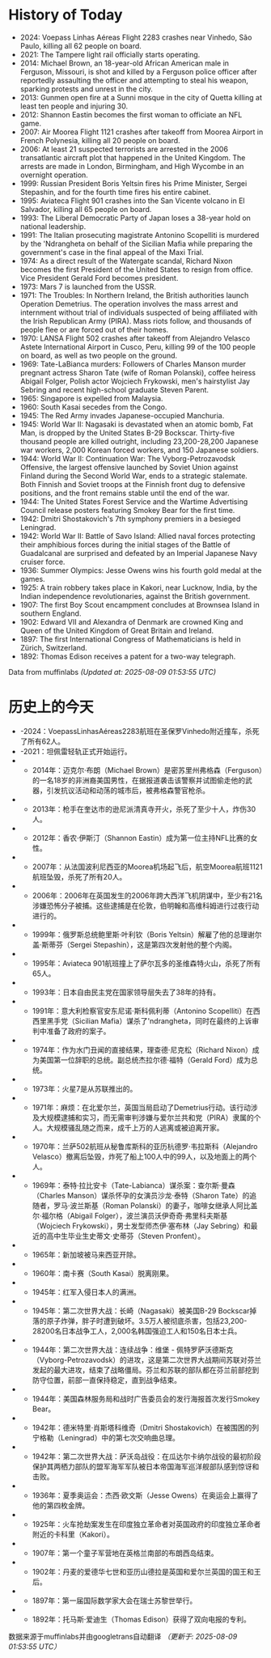 # History of Today 

- 2024: Voepass Linhas Aéreas Flight 2283 crashes near Vinhedo, São Paulo, killing all 62 people on board.
- 2021: The Tampere light rail officially starts operating.
- 2014: Michael Brown, an 18-year-old African American male in Ferguson, Missouri, is shot and killed by a Ferguson police officer after reportedly assaulting the officer and attempting to steal his weapon, sparking protests and unrest in the city.
- 2013: Gunmen open fire at a Sunni mosque in the city of Quetta killing at least ten people and injuring 30.
- 2012: Shannon Eastin becomes the first woman to officiate an NFL game.
- 2007: Air Moorea Flight 1121 crashes after takeoff from Moorea Airport in French Polynesia, killing all 20 people on board.
- 2006: At least 21 suspected terrorists are arrested in the 2006 transatlantic aircraft plot that happened in the United Kingdom. The arrests are made in London, Birmingham, and High Wycombe in an overnight operation.
- 1999: Russian President Boris Yeltsin fires his Prime Minister, Sergei Stepashin, and for the fourth time fires his entire cabinet.
- 1995: Aviateca Flight 901 crashes into the San Vicente volcano in El Salvador, killing all 65 people on board.
- 1993: The Liberal Democratic Party of Japan loses a 38-year hold on national leadership.
- 1991: The Italian prosecuting magistrate Antonino Scopelliti is murdered by the 'Ndrangheta on behalf of the Sicilian Mafia while preparing the government's case in the final appeal of the Maxi Trial.
- 1974: As a direct result of the Watergate scandal, Richard Nixon becomes the first President of the United States to resign from office. Vice President Gerald Ford becomes president.
- 1973: Mars 7 is launched from the USSR.
- 1971: The Troubles: In Northern Ireland, the British authorities launch Operation Demetrius. The operation involves the mass arrest and internment without trial of individuals suspected of being affiliated with the Irish Republican Army (PIRA). Mass riots follow, and thousands of people flee or are forced out of their homes.
- 1970: LANSA Flight 502 crashes after takeoff from Alejandro Velasco Astete International Airport in Cusco, Peru, killing 99 of the 100 people on board, as well as two people on the ground.
- 1969: Tate-LaBianca murders: Followers of Charles Manson murder pregnant actress Sharon Tate (wife of Roman Polanski), coffee heiress Abigail Folger, Polish actor Wojciech Frykowski, men's hairstylist Jay Sebring and recent high-school graduate Steven Parent.
- 1965: Singapore is expelled from Malaysia.
- 1960: South Kasai secedes from the Congo.
- 1945: The Red Army invades Japanese-occupied Manchuria.
- 1945: World War II: Nagasaki is devastated when an atomic bomb, Fat Man, is dropped by the United States B-29 Bockscar. Thirty-five thousand people are killed outright, including 23,200-28,200 Japanese war workers, 2,000 Korean forced workers, and 150 Japanese soldiers.
- 1944: World War II: Continuation War: The Vyborg-Petrozavodsk Offensive, the largest offensive launched by Soviet Union against Finland during the Second World War, ends to a strategic stalemate. Both Finnish and Soviet troops at the Finnish front dug to defensive positions, and the front remains stable until the end of the war.
- 1944: The United States Forest Service and the Wartime Advertising Council release posters featuring Smokey Bear for the first time.
- 1942: Dmitri Shostakovich's 7th symphony premiers in a besieged Leningrad.
- 1942: World War II: Battle of Savo Island: Allied naval forces protecting their amphibious forces during the initial stages of the Battle of Guadalcanal are surprised and defeated by an Imperial Japanese Navy cruiser force.
- 1936: Summer Olympics: Jesse Owens wins his fourth gold medal at the games.
- 1925: A train robbery takes place in Kakori, near Lucknow, India, by the Indian independence revolutionaries, against the British government.
- 1907: The first Boy Scout encampment concludes at Brownsea Island in southern England.
- 1902: Edward VII and Alexandra of Denmark are crowned King and Queen of the United Kingdom of Great Britain and Ireland.
- 1897: The first International Congress of Mathematicians is held in Zürich, Switzerland.
- 1892: Thomas Edison receives a patent for a two-way telegraph.

Data from muffinlabs
*(Updated at: 2025-08-09 01:53:55 UTC)*

# 历史上的今天 

- -2024：VoepassLinhasAéreas2283航班在圣保罗Vinhedo附近撞车，杀死了所有62人。
- -2021：坦佩雷轻轨正式开始运行。
- -  2014年：迈克尔·布朗（Michael Brown）是密苏里州弗格森（Ferguson）的一名18岁的非洲裔美国男性，在据报道袭击该警察并试图偷走他的武器，引发抗议活动和动荡的城市后，被弗格森警官枪杀。
- -  2013年：枪手在奎达市的逊尼派清真寺开火，杀死了至少十人，炸伤30人。
- -  2012年：香农·伊斯汀（Shannon Eastin）成为第一位主持NFL比赛的女性。
- -  2007年：从法国波利尼西亚的Moorea机场起飞后，航空Moorea航班1121航班坠毁，杀死了所有20人。
- -  2006年：2006年在英国发生的2006年跨大西洋飞机阴谋中，至少有21名涉嫌恐怖分子被捕。这些逮捕是在伦敦，伯明翰和高维科姆进行过夜行动进行的。
- -  1999年：俄罗斯总统鲍里斯·叶利钦（Boris Yeltsin）解雇了他的总理谢尔盖·斯蒂芬（Sergei Stepashin），这是第四次发射他的整个内阁。
- -  1995年：Aviateca 901航班撞上了萨尔瓦多的圣维森特火山，杀死了所有65人。
- -  1993年：日本自由民主党在国家领导层失去了38年的持有。
- -  1991年：意大利检察官安东尼诺·斯科佩利蒂（Antonino Scopelliti）在西西里黑手党（Sicilian Mafia）谋杀了'ndrangheta，同时在最终的上诉审判中准备了政府的案子。
- -  1974年：作为水门丑闻的直接结果，理查德·尼克松（Richard Nixon）成为美国第一位辞职的总统。副总统杰拉尔德·福特（Gerald Ford）成为总统。
- -  1973年：火星7是从苏联推出的。
- -  1971年：麻烦：在北爱尔兰，英国当局启动了Demetrius行动。该行动涉及大规模逮捕和实习，而无需审判涉嫌与爱尔兰共和党（PIRA）隶属的个人。大规模骚乱随之而来，成千上万的人逃离或被迫离开家。
- -  1970年：兰萨502航班从秘鲁库斯科的亚历杭德罗·韦拉斯科（Alejandro Velasco）撤离后坠毁，炸死了船上100人中的99人，以及地面上的两个人。
- -  1969年：泰特·拉比安卡（Tate-Labianca）谋杀案：查尔斯·曼森（Charles Manson）谋杀怀孕的女演员沙龙·泰特（Sharon Tate）的追随者，罗马·波兰斯基（Roman Polanski）的妻子，咖啡女继承人阿比盖尔·福尔格（Abigail Folger），波兰演员沃伊奇奇·弗里科夫斯基（Wojciech Frykowski），男士发型师杰伊·塞布林（Jay Sebring）和最近的高中生毕业生史蒂文·史蒂芬（Steven Pronfent）。
- -  1965年：新加坡被马来西亚开除。
- -  1960年：南卡赛（South Kasai）脱离刚果。
- -  1945年：红军入侵日本人的满洲。
- -  1945年：第二次世界大战：长崎（Nagasaki）被美国B-29 Bockscar掉落的原子炸弹，胖子时遭到破坏。3.5万人被彻底杀害，包括23,200-28200名日本战争工人，2,000名韩国强迫工人和150名日本士兵。
- -  1944年：第二次世界大战：连续战争：维堡 - 佩特罗萨沃德斯克（Vyborg-Petrozavodsk）的进攻，这是第二次世界大战期间苏联对芬兰发起的最大进攻，结束了战略僵局。芬兰和苏联的部队都在芬兰前部挖到防守位置，前部一直保持稳定，直到战争结束。
- -  1944年：美国森林服务局和战时广告委员会的发行海报首次发行Smokey Bear。
- -  1942年：德米特里·肖斯塔科维奇（Dmitri Shostakovich）在被围困的列宁格勒（Leningrad）中的第七次交响曲总理。
- -  1942年：第二次世界大战：萨沃岛战役：在瓜达尔卡纳尔战役的最初阶段保护其两栖力部队的盟军海军军队被日本帝国海军巡洋舰部队感到惊讶和击败。
- -  1936年：夏季奥运会：杰西·欧文斯（Jesse Owens）在奥运会上赢得了他的第四枚金牌。
- -  1925年：火车抢劫案发生在印度独立革命者对英国政府的印度独立革命者附近的卡科里（Kakori）。
- -  1907年：第一个童子军营地在英格兰南部的布朗西岛结束。
- -  1902年：丹麦的爱德华七世和亚历山德拉是英国和爱尔兰英国的国王和王后。
- -  1897年：第一届国际数学家大会在瑞士苏黎世举行。
- -  1892年：托马斯·爱迪生（Thomas Edison）获得了双向电报的专利。

数据来源于muffinlabs并由googletrans自动翻译
*（更新于: 2025-08-09 01:53:55 UTC）*